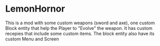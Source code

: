 # LemonHornor
This is a mod with some custom weapons (sword and axe), one custom Block entity that help
the Player to "Evolve" the weapon.
It has custom recepies that include some custom items.
The block entity also have its custom Menu and Screen
